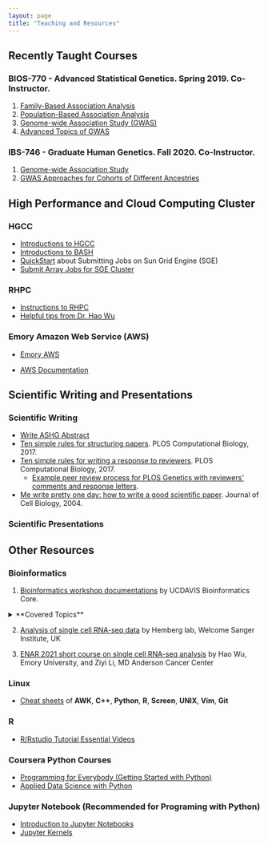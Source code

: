 ```yaml
---
layout: page
title: "Teaching and Resources"
---
```


## Recently Taught Courses

### BIOS-770 - Advanced Statistical Genetics. Spring 2019. Co-Instructor.

1. <a href="../assets/CourseSlides/BiostatStatisticalGenetics/Lecture_5_FamilyAssoc.pdf">Family-Based Association Analysis</a> 
2. <a href="../assets/CourseSlides/BiostatStatisticalGenetics/Lecture_6_PopAssoc.pdf">Population-Based Association Analysis</a>  
3. <a href="../assets/CourseSlides/BiostatStatisticalGenetics/Lecture_7_GWAS.pdf">Genome-wide Association Study (GWAS)</a> 
4. <a href="../assets/CourseSlides/BiostatStatisticalGenetics/Lecture_8_GWASAdvTopics.pdf">Advanced Topics of GWAS</a>  


### IBS-746 - Graduate Human Genetics. Fall 2020. Co-Instructor. 

1. <a href="../assets/CourseSlides/GraduateHumanGenetics/IBS746_Yang_association_2020_1.pdf">Genome-wide Association Study</a>
2. <a href="../assets/CourseSlides/GraduateHumanGenetics/IBS746_Yang_association_2020_2.pdf">GWAS Approaches for Cohorts of Different Ancestries</a> 


## High Performance and Cloud Computing Cluster 
### HGCC
* <a href="../assets/ComputationSlides/HGCC_StartGuide.html">Introductions to HGCC</a>
* <a href="../assets/ComputationSlides/BASH.pdf">Introductions to BASH</a>
* [QuickStart](http://star.mit.edu/cluster/docs/0.92rc2/guides/sge.html) about Submitting Jobs on Sun Grid Engine (SGE)
*  <a href="../assets/ComputationSlides/ArrayJob.pdf" target="_self"> Submit Array Jobs for SGE Cluster</a>


### RHPC

* <a href="../assets/ComputationSlides/RSPH_HPC_StartGuide_Yang.html" target="_self"> Instructions to RHPC</a>
* [Helpful tips from Dr. Hao Wu](https://www.haowulab.org//pages/computing.html)

### Emory Amazon Web Service (AWS)

* [Emory AWS](https://aws.emory.edu/)

* [AWS Documentation](https://docs.aws.amazon.com/index.html)


## Scientific Writing and Presentations
### Scientific Writing
* <a href="../assets/ComputationSlides/Write_ASHG_Abstract.html" target="_self"> Write ASHG Abstract</a>
* [Ten simple rules for structuring papers](https://doi.org/10.1371/journal.pcbi.1005619). PLOS Computational Biology, 2017.
* [Ten simple rules for writing a response to reviewers](https://doi.org/10.1371/journal.pcbi.1005730). PLOS Computational Biology, 2017. 
  * [Example peer review process for PLOS Genetics with reviewers' comments and response letters](https://doi.org/10.1371/journal.pgen.1009482.r002).
* [Me write pretty one day: how to write a good scientific paper](https://doi.org/10.1083/jcb.200403137). Journal of Cell Biology, 2004.
  
### Scientific Presentations


## Other Resources

### Bioinformatics

1. [Bioinformatics workshop documentations](https://ucdavis-bioinformatics-training.github.io/) by UCDAVIS Bioinformatics Core.
<details>
<summary>**Covered Topics**</summary>
	* **Bioinformatics Prerequisites** (Command Line and R)
	* **Single-Cell RNA-Seq Analysis**	
	* **RNA-seq Analysis**
	* **Microbial Community Analysis** (Amplicon)
	* **Variant Analysis** (Variant calling with GATK, Variant Annotation)
</details>

2. [Analysis of single cell RNA-seq data](https://scrnaseq-course.cog.sanger.ac.uk/website/index.html) by Hemberg lab, Welcome Sanger Institute, UK

3. [ENAR 2021 short course on single cell RNA-seq analysis](https://www.haowulab.org/teaching/ENAR2021/scRNAseq.html) by Hao Wu, Emory University, and Ziyi Li, MD Anderson Cancer Center

### Linux
* [Cheat sheets](https://infoplatter.wordpress.com/2014/04/06/bioinformaticians-pocket-reference/) of **AWK**, **C++**, **Python**, **R**, **Screen**, **UNIX**, **Vim**, **Git**

### R
* [R/Rstudio Tutorial Essential Videos](https://resources.rstudio.com/)

### Coursera Python Courses
* [Programming for Everybody (Getting Started with Python)](https://www.coursera.org/learn/python)
* [Applied Data Science with Python](https://www.coursera.org/specializations/data-science-python#courses)

### Jupyter Notebook (Recommended for Programing with Python)
* [Introduction to Jupyter Notebooks](https://programminghistorian.org/en/lessons/jupyter-notebooks)
* [Jupyter Kernels](https://github.com/jupyter/jupyter/wiki/Jupyter-kernels)